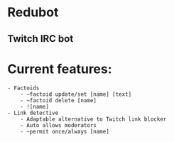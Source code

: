 # Redubot
## Twitch IRC bot

# Current features:
    - Factoids
        - ~factoid update/set [name] [text]
        - ~factoid delete [name]
        - ![name]
    - Link detective
        - Adaptable alternative to Twitch link blocker
        - Auto allows moderators
        - ~permit once/always [name]